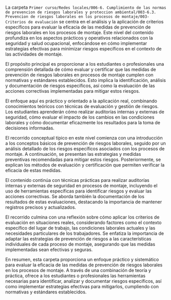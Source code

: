 La carpeta `Primer curso/Redes locales/006-6. Cumplimiento de las normas de prevencion de riesgos laborales y proteccion ambiental/003-6.3. Prevencion de riesgos laborales en los procesos de montaje/003-Criterios de evaluación` se centra en el análisis y la aplicación de criterios específicos para evaluar la eficacia de las medidas de prevención de riesgos laborales en los procesos de montaje. Este nivel del contenido profundiza en los aspectos prácticos y operativos relacionados con la seguridad y salud ocupacional, enfocándose en cómo implementar estrategias efectivas para minimizar riesgos específicos en el contexto de las actividades de montaje.

El propósito principal es proporcionar a los estudiantes o profesionales una comprensión detallada de cómo evaluar y certificar que las medidas de prevención de riesgos laborales en procesos de montaje cumplen con normativas y estándares establecidos. Esto implica la identificación, análisis y documentación de riesgos específicos, así como la evaluación de las acciones correctivas implementadas para mitigar estos riesgos.

El enfoque aquí es práctico y orientado a la aplicación real, combinando conocimientos teóricos con técnicas de evaluación y gestión de riesgos. Los estudiantes aprenderán cómo realizar auditorías internas y externas de seguridad, cómo evaluar el impacto de los cambios en las condiciones laborales y cómo documentar eficazmente los resultados para la toma de decisiones informadas.

El recorrido conceptual típico en este nivel comienza con una introducción a los conceptos básicos de prevención de riesgos laborales, seguido por un análisis detallado de los riesgos específicos asociados con los procesos de montaje. A continuación, se presentan las estrategias y medidas preventivas recomendadas para mitigar estos riesgos. Posteriormente, se explican los métodos de evaluación y certificación que permiten verificar la eficacia de estas medidas.

El contenido continúa con técnicas prácticas para realizar auditorías internas y externas de seguridad en procesos de montaje, incluyendo el uso de herramientas específicas para identificar riesgos y evaluar las acciones correctivas. Se aborda también la documentación de los resultados de estas evaluaciones, destacando la importancia de mantener registros precisos y actualizados.

El recorrido culmina con una reflexión sobre cómo aplicar los criterios de evaluación en situaciones reales, considerando factores como el contexto específico del lugar de trabajo, las condiciones laborales actuales y las necesidades particulares de los trabajadores. Se enfatiza la importancia de adaptar las estrategias de prevención de riesgos a las características individuales de cada proceso de montaje, asegurando que las medidas implementadas sean efectivas y seguras.

En resumen, esta carpeta proporciona un enfoque práctico y sistemático para evaluar la eficacia de las medidas de prevención de riesgos laborales en los procesos de montaje. A través de una combinación de teoría y práctica, ofrece a los estudiantes o profesionales las herramientas necesarias para identificar, analizar y documentar riesgos específicos, así como implementar estrategias efectivas para mitigarlos, cumpliendo con normativas y estándares establecidos.
